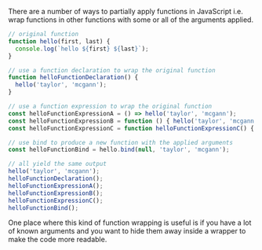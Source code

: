 There are a number of ways to partially apply functions in JavaScript i.e. wrap functions in other functions with some or all of the arguments applied.

```js
// original function
function hello(first, last) {
  console.log(`hello ${first} ${last}`);
}

// use a function declaration to wrap the original function
function helloFunctionDeclaration() {
  hello('taylor', 'mcgann');
}

// use a function expression to wrap the original function
const helloFunctionExpressionA = () => hello('taylor', 'mcgann');
const helloFunctionExpressionB = function () { hello('taylor', 'mcgann'); };
const helloFunctionExpressionC = function helloFunctionExpressionC() { hello('taylor', 'mcgann'); };

// use bind to produce a new function with the applied arguments
const helloFunctionBind = hello.bind(null, 'taylor', 'mcgann');

// all yield the same output
hello('taylor', 'mcgann');
helloFunctionDeclaration();
helloFunctionExpressionA();
helloFunctionExpressionB();
helloFunctionExpressionC();
helloFunctionBind();
```

One place where this kind of function wrapping is useful is if you have a lot of known arguments and you want to hide them away inside a wrapper to make the code more readable.
